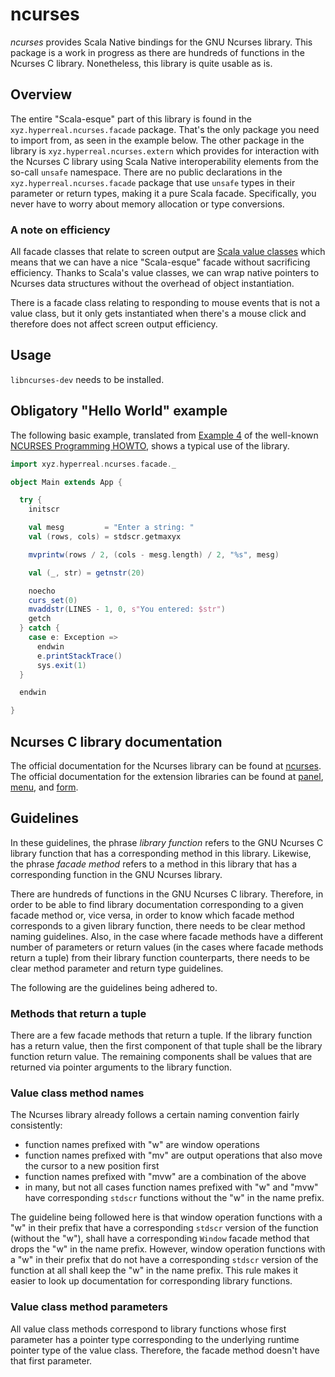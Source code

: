 ncurses
=======

*ncurses* provides Scala Native bindings for the GNU Ncurses library.  This package is a work in progress as there are hundreds of functions in the Ncurses C library.  Nonetheless, this library is quite usable as is.

Overview
--------

The entire "Scala-esque" part of this library is found in the `xyz.hyperreal.ncurses.facade` package.  That's the only package you need to import from, as seen in the example below.  The other package in the library is `xyz.hyperreal.ncurses.extern` which provides for interaction with the Ncurses C library using Scala Native interoperability elements from the so-call `unsafe` namespace.  There are no public declarations in the `xyz.hyperreal.ncurses.facade` package that use `unsafe` types in their parameter or return types, making it a pure Scala facade.  Specifically, you never have to worry about memory allocation or type conversions.

### A note on efficiency

All facade classes that relate to screen output are [Scala value classes](https://docs.scala-lang.org/overviews/core/value-classes.html) which means that we can have a nice "Scala-esque" facade without sacrificing efficiency. Thanks to Scala's value classes, we can wrap native pointers to Ncurses data structures without the overhead of object instantiation.

There is a facade class relating to responding to mouse events that is not a value class, but it only gets instantiated when there's a mouse click and therefore does not affect screen output efficiency.

Usage
-----

`libncurses-dev` needs to be installed.

Obligatory "Hello World" example
--------------------------------

The following basic example, translated from [Example 4](https://tldp.org/HOWTO/NCURSES-Programming-HOWTO/scanw.html) of the well-known [NCURSES Programming HOWTO](https://tldp.org/HOWTO/NCURSES-Programming-HOWTO/), shows a typical use of the library.

```scala
import xyz.hyperreal.ncurses.facade._

object Main extends App {

  try {
    initscr

    val mesg         = "Enter a string: "
    val (rows, cols) = stdscr.getmaxyx

    mvprintw(rows / 2, (cols - mesg.length) / 2, "%s", mesg)

    val (_, str) = getnstr(20)

    noecho
    curs_set(0)
    mvaddstr(LINES - 1, 0, s"You entered: $str")
    getch
  } catch {
    case e: Exception =>
      endwin
      e.printStackTrace()
      sys.exit(1)
  }

  endwin

}
```

Ncurses C library documentation
-------------------------------

The official documentation for the Ncurses library can be found at [ncurses](https://invisible-island.net/ncurses/man/ncurses.3x.html). The official documentation for the extension libraries can be found at [panel](https://invisible-island.net/ncurses/man/panel.3x.html), [menu](https://invisible-island.net/ncurses/man/menu.3x.html), and [form](https://invisible-island.net/ncurses/man/form.3x.html).

Guidelines
----------

In these guidelines, the phrase *library function* refers to the GNU Ncurses C library function that has a corresponding method in this library.  Likewise, the phrase *facade method* refers to a method in this library that has a corresponding function in the GNU Ncurses library.

There are hundreds of functions in the GNU Ncurses C library.  Therefore, in order to be able to find library documentation corresponding to a given facade method or, vice versa, in order to know which facade method corresponds to a given library function, there needs to be clear method naming guidelines.  Also, in the case where facade methods have a different number of parameters or return values (in the cases where facade methods return a tuple) from their library function counterparts, there needs to be clear method parameter and return type guidelines.

The following are the guidelines being adhered to.

### Methods that return a tuple

There are a few facade methods that return a tuple. If the library function has a return value, then the first component of that tuple shall be the library function return value. The remaining components shall be values that are returned via pointer arguments to the library function.

### Value class method names

The Ncurses library already follows a certain naming convention fairly consistently:
- function names prefixed with "w" are window operations
- function names prefixed with "mv" are output operations that also move the cursor to a new position first
- function names prefixed with "mvw" are a combination of the above
- in many, but not all cases function names prefixed with "w" and "mvw" have corresponding `stdscr` functions without the "w" in the name prefix.

The guideline being followed here is that window operation functions with a "w" in their prefix that have a corresponding `stdscr` version of the function (without the "w"), shall have a corresponding `Window` facade method that drops the "w" in the name prefix. However, window operation functions with a "w" in their prefix that do not have a corresponding `stdscr` version of the function at all shall keep the "w" in the name prefix.  This rule makes it easier to look up documentation for corresponding library functions. 

### Value class method parameters

All value class methods correspond to library functions whose first parameter has a pointer type corresponding to the underlying runtime pointer type of the value class.  Therefore, the facade method doesn't have that first parameter.
